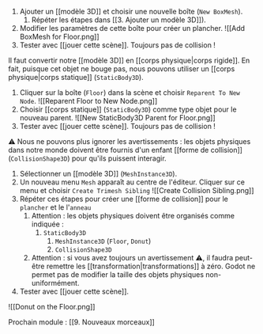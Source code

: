 1. Ajouter un [[modèle 3D]] et choisir une nouvelle boîte (`New BoxMesh`).
	1. Répéter les étapes dans [[3. Ajouter un modèle 3D]]).
2. Modifier les paramètres de cette boîte pour créer un plancher.
	![[Add BoxMesh for Floor.png]]
3. Tester avec [[jouer cette scène]]. Toujours pas de collision !

Il faut convertir notre [[modèle 3D]] en [[corps physique|corps rigide]]. En fait, puisque cet objet ne bouge pas, nous pouvons utiliser un [[corps physique|corps statique]] (`StaticBody3D`).

1. Cliquer sur la boîte (`Floor`) dans la scène et choisir `Reparent To New Node`.
	![[Reparent Floor to New Node.png]]
2. Choisir [[corps statique]] (`StaticBody3D`) comme type objet pour le nouveau parent.
	![[New StaticBody3D Parent for Floor.png]]
3. Tester avec [[jouer cette scène]]. Toujours pas de collision !

⚠️ Nous ne pouvons plus ignorer les avertissements : les objets physiques dans notre monde doivent être fournis d'un enfant [[forme de collision]] (`CollisionShape3D`) pour qu'ils puissent interagir.

1. Sélectionner un [[modèle 3D]] (`MeshInstance3D`).
2. Un nouveau menu `Mesh` apparaît au centre de l'éditeur. Cliquer sur ce menu et choisir `Create Trimesh Sibling`
	![[Create Collision Sibling.png]]
3. Répéter ces étapes pour créer une [[forme de collision]] pour le `plancher` et le l'`anneau`
	1. Attention : les objets physiques doivent être organisés comme indiquée :
		1. `StaticBody3D`
			1. `MeshInstance3D` (`Floor`, `Donut`)
			2. `CollisionShape3D`
	2. Attention : si vous avez toujours un avertissement ⚠️, il faudra peut-être remettre les [[transformation|transformations]] à zéro. Godot ne permet pas de modifier la taille des objets physiques non-uniformément.
4. Tester avec [[jouer cette scène]]. 

![[Donut on the Floor.png]]

Prochain module : [[9. Nouveaux morceaux]]
